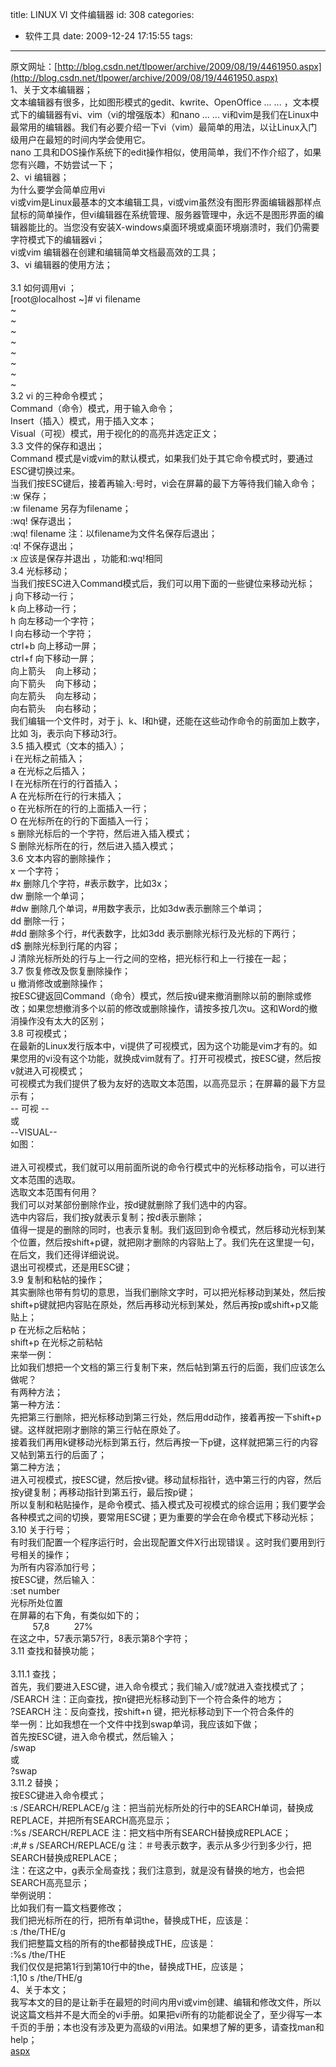 title: LINUX VI 文件编辑器
id: 308
categories:
  - 软件工具
date: 2009-12-24 17:15:55
tags:
---

原文网址：[http://blog.csdn.net/tlpower/archive/2009/08/19/4461950.aspx](http://blog.csdn.net/tlpower/archive/2009/08/19/4461950.aspx)
</br>1、关于文本编辑器；
</br>文本编辑器有很多，比如图形模式的gedit、kwrite、OpenOffice ... ... ，文本模式下的编辑器有vi、vim（vi的增强版本）和nano ... ... vi和vim是我们在Linux中最常用的编辑器。我们有必要介绍一下vi（vim）最简单的用法，以让Linux入门级用户在最短的时间内学会使用它。
</br>nano 工具和DOS操作系统下的edit操作相似，使用简单，我们不作介绍了，如果您有兴趣，不妨尝试一下；
</br>2、vi 编辑器；
</br>为什么要学会简单应用vi
</br>vi或vim是Linux最基本的文本编辑工具，vi或vim虽然没有图形界面编辑器那样点鼠标的简单操作，但vi编辑器在系统管理、服务器管理中，永远不是图形界面的编辑器能比的。当您没有安装X-windows桌面环境或桌面环境崩溃时，我们仍需要字符模式下的编辑器vi；
</br>vi或vim 编辑器在创建和编辑简单文档最高效的工具；
</br>3、vi 编辑器的使用方法；
</br>&nbsp;
</br>3.1 如何调用vi ；
</br>[root@localhost ~]# vi filename
</br>~
</br>~
</br>~
</br>~
</br>~
</br>~
</br>~
</br>~
</br>3.2 vi 的三种命令模式；
</br>Command（命令）模式，用于输入命令；
</br>Insert（插入）模式，用于插入文本；
</br>Visual（可视）模式，用于视化的的高亮并选定正文；
</br>3.3 文件的保存和退出；
</br>Command 模式是vi或vim的默认模式，如果我们处于其它命令模式时，要通过ESC键切换过来。
</br>当我们按ESC键后，接着再输入:号时，vi会在屏幕的最下方等待我们输入命令；
</br>:w 保存；
</br>:w filename 另存为filename；
</br>:wq! 保存退出；
</br>:wq! filename 注：以filename为文件名保存后退出；
</br>:q! 不保存退出；
</br>:x 应该是保存并退出 ，功能和:wq!相同
</br>3.4 光标移动；
</br>当我们按ESC进入Command模式后，我们可以用下面的一些键位来移动光标；
</br>j 向下移动一行；
</br>k 向上移动一行；
</br>h 向左移动一个字符；
</br>l 向右移动一个字符；
</br>ctrl+b 向上移动一屏；
</br>ctrl+f 向下移动一屏；
</br>向上箭头&nbsp;&nbsp;&nbsp; 向上移动；
</br>向下箭头&nbsp;&nbsp;&nbsp; 向下移动；
</br>向左箭头&nbsp;&nbsp;&nbsp; 向左移动；
</br>向右箭头&nbsp;&nbsp;&nbsp; 向右移动；
</br>我们编辑一个文件时，对于 j、k、l和h键，还能在这些动作命令的前面加上数字，比如 3j，表示向下移动3行。
</br>3.5 插入模式（文本的插入）；
</br>i 在光标之前插入；
</br>a 在光标之后插入；
</br>I 在光标所在行的行首插入；
</br>A 在光标所在行的行末插入；
</br>o 在光标所在的行的上面插入一行；
</br>O 在光标所在的行的下面插入一行；
</br>s 删除光标后的一个字符，然后进入插入模式；
</br>S 删除光标所在的行，然后进入插入模式；
</br>3.6 文本内容的删除操作；
</br>x 一个字符；
</br>#x 删除几个字符，#表示数字，比如3x；
</br>dw 删除一个单词；
</br>#dw 删除几个单词，#用数字表示，比如3dw表示删除三个单词；
</br>dd 删除一行；
</br>#dd 删除多个行，#代表数字，比如3dd 表示删除光标行及光标的下两行；
</br>d$ 删除光标到行尾的内容；
</br>J 清除光标所处的行与上一行之间的空格，把光标行和上一行接在一起；
</br>3.7 恢复修改及恢复删除操作；
</br>u 撤消修改或删除操作；
</br>按ESC键返回Command（命令）模式，然后按u键来撤消删除以前的删除或修改；如果您想撤消多个以前的修改或删除操作，请按多按几次u。这和Word的撤消操作没有太大的区别；
</br>3.8 可视模式；
</br>在最新的Linux发行版本中，vi提供了可视模式，因为这个功能是vim才有的。如果您用的vi没有这个功能，就换成vim就有了。打开可视模式，按ESC键，然后按v就进入可视模式；
</br>可视模式为我们提供了极为友好的选取文本范围，以高亮显示；在屏幕的最下方显示有；
</br>-- 可视 --&nbsp;&nbsp;
</br>或
</br>--VISUAL--
</br>如图：
</br>&nbsp;
</br>进入可视模式，我们就可以用前面所说的命令行模式中的光标移动指令，可以进行文本范围的选取。
</br>选取文本范围有何用？
</br>我们可以对某部份删除作业，按d键就删除了我们选中的内容。
</br>选中内容后，我们按y就表示复制；按d表示删除；
</br>值得一提是的删除的同时，也表示复制。我们返回到命令模式，然后移动光标到某个位置，然后按shift+p键，就把刚才删除的内容贴上了。我们先在这里提一句，在后文，我们还得详细说说。
</br>退出可视模式，还是用ESC键；
</br>3.9 复制和粘帖的操作；
</br>其实删除也带有剪切的意思，当我们删除文字时，可以把光标移动到某处，然后按shift+p键就把内容贴在原处，然后再移动光标到某处，然后再按p或shift+p又能贴上；
</br>p 在光标之后粘帖；
</br>shift+p 在光标之前粘帖
</br>来举一例：
</br>比如我们想把一个文档的第三行复制下来，然后帖到第五行的后面，我们应该怎么做呢？
</br>有两种方法；
</br>第一种方法：
</br>先把第三行删除，把光标移动到第三行处，然后用dd动作，接着再按一下shift+p键。这样就把刚才删除的第三行帖在原处了。
</br>接着我们再用k键移动光标到第五行，然后再按一下p键，这样就把第三行的内容又帖到第五行的后面了；
</br>第二种方法；
</br>进入可视模式，按ESC键，然后按v键。移动鼠标指针，选中第三行的内容，然后按y键复制；再移动指针到第五行，最后按p键；
</br>所以复制和粘贴操作，是命令模式、插入模式及可视模式的综合运用；我们要学会各种模式之间的切换，要常用ESC键；更为重要的学会在命令模式下移动光标；
</br>3.10 关于行号；
</br>有时我们配置一个程序运行时，会出现配置文件X行出现错误 。这时我们要用到行号相关的操作；
</br>为所有内容添加行号；
</br>按ESC键，然后输入：
</br>:set number
</br>光标所处位置
</br>在屏幕的右下角，有类似如下的；
</br>&nbsp;&nbsp;&nbsp;&nbsp;&nbsp;&nbsp;&nbsp;&nbsp; 57,8&nbsp;&nbsp;&nbsp;&nbsp;&nbsp;&nbsp;&nbsp;&nbsp;&nbsp; 27%
</br>在这之中，57表示第57行，8表示第8个字符；
</br>3.11 查找和替换功能；
</br>&nbsp;
</br>3.11.1 查找；
</br>首先，我们要进入ESC键，进入命令模式；我们输入/或?就进入查找模式了；
</br>/SEARCH 注：正向查找，按n键把光标移动到下一个符合条件的地方；
</br>?SEARCH 注：反向查找，按shift+n 键，把光标移动到下一个符合条件的
</br>举一例：比如我想在一个文件中找到swap单词，我应该如下做；
</br>首先按ESC键，进入命令模式，然后输入；
</br>/swap
</br>或
</br>?swap
</br>3.11.2 替换；
</br>按ESC键进入命令模式；
</br>:s /SEARCH/REPLACE/g 注：把当前光标所处的行中的SEARCH单词，替换成REPLACE，并把所有SEARCH高亮显示；
</br>:%s /SEARCH/REPLACE 注：把文档中所有SEARCH替换成REPLACE；
</br>:#,# s /SEARCH/REPLACE/g 注：＃号表示数字，表示从多少行到多少行，把SEARCH替换成REPLACE；
</br>注：在这之中，g表示全局查找；我们注意到，就是没有替换的地方，也会把SEARCH高亮显示；
</br>举例说明：
</br>比如我们有一篇文档要修改；
</br>我们把光标所在的行，把所有单词the，替换成THE，应该是：
</br>:s /the/THE/g
</br>我们把整篇文档的所有的the都替换成THE，应该是：
</br>:%s /the/THE
</br>我们仅仅是把第1行到第10行中的the，替换成THE，应该是；
</br>:1,10 s /the/THE/g
</br>4、关于本文；
</br>我写本文的目的是让新手在最短的时间内用vi或vim创建、编辑和修改文件，所以说这篇文档并不是大而全的vi手册。如果把vi所有的功能都说全了，至少得写一本千页的手册；本也没有涉及更为高级的vi用法。如果想了解的更多，请查找man和help；
</br>[aspx](http://blog.csdn.net/tlpower/archive/2009/08/19/4461950.aspx)